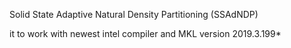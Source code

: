 Solid State Adaptive Natural Density Partitioning (SSAdNDP)

it to work with newest intel compiler and MKL version 2019.3.199*

